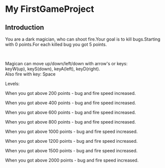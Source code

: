 <h1>My FirstGameProject</h1>

<h2>Introduction</h2>
  <p>You are a dark magician, who can shoot fire.Your goal is to kill bugs.Starting with 0 points.For each killed bug you got 5 points.</p>
  <br>
  <p>Magican can move up/down/left/down with arrow's or keys: <br> keyW(up), keyS(down), keyA(left), keyD(right).<br> Also fire with key: Space </p>
  <p>Levels:</p>
  <p>When you got above 200 points - bug and fire speed increased.</p>
  <p>When you got above 400 points - bug and fire speed increased.</p>
  <p>When you got above 600 points - bug and fire speed increased.</p>
  <p>When you got above 800 points - bug and fire speed increased.</p>
  <p>When you got above 1000 points - bug and fire speed increased.</p>
  <p>When you got above 1200 points - bug and fire speed increased.</p>
  <p>When you got above 1500 points - bug and fire speed increased.</p>
  <p>When you got above 2000 points - bug and fire speed increased.</p>

